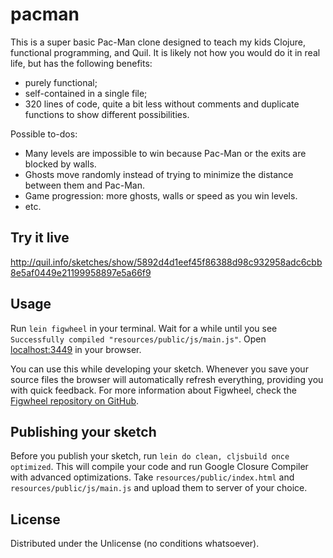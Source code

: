 # pacman

This is a super basic Pac-Man clone designed to teach my kids Clojure, functional programming, and Quil. It is likely not how you would do it in real life, but has the following benefits:
* purely functional;
* self-contained in a single file;
* 320 lines of code, quite a bit less without comments and duplicate functions to show different possibilities.

Possible to-dos:
* Many levels are impossible to win because Pac-Man or the exits are blocked by walls.
* Ghosts move randomly instead of trying to minimize the distance between them and Pac-Man.
* Game progression: more ghosts, walls or speed as you win levels.
* etc.

## Try it live
http://quil.info/sketches/show/5892d4d1eef45f86388d98c932958adc6cbb8e5af0449e21199958897e5a66f9

## Usage

Run `lein figwheel` in your terminal. Wait for a while until you see `Successfully compiled "resources/public/js/main.js"`. Open [localhost:3449](http://localhost:3449) in your browser.

You can use this while developing your sketch. Whenever you save your source files the browser will automatically refresh everything, providing you with quick feedback. For more information about Figwheel, check the [Figwheel repository on GitHub](https://github.com/bhauman/lein-figwheel).

## Publishing your sketch

Before you publish your sketch, run `lein do clean, cljsbuild once optimized`. This will compile your code and run Google Closure Compiler with advanced optimizations. Take `resources/public/index.html` and `resources/public/js/main.js` and upload them to server of your choice.

## License

Distributed under the Unlicense (no conditions whatsoever).
